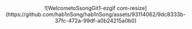 <!-- 1. Initial screen -->
<div align="center">
  ![WelcometoSsongGit1-ezgif com-resize](https://github.com/hab1nSong/hab1nSong/assets/93114062/9dc8333b-37fc-472a-99df-a0b24215a0b0)
</div>


<!--
**hab1nSong/hab1nSong** is a ✨ _special_ ✨ repository because its `README.md` (this file) appears on your GitHub profile.

Here are some ideas to get you started:

- 🔭 I’m currently working on ...
- 🌱 I’m currently learning ...
- 👯 I’m looking to collaborate on ...
- 🤔 I’m looking for help with ...
- 💬 Ask me about ...
- 📫 How to reach me: ...
- 😄 Pronouns: ...
- ⚡ Fun fact: ...
-->
